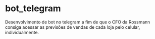 # bot_telegram
Desenvolvimento de bot no telegram a fim de que o CFO da Rossmann consiga acessar as previsões de vendas de cada loja pelo celular, individualmente.
